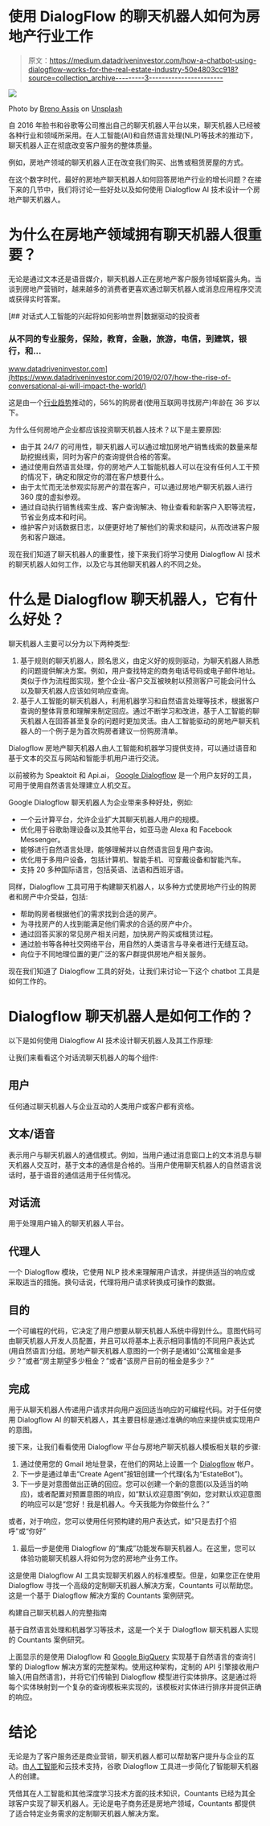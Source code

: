 # 使用 DialogFlow 的聊天机器人如何为房地产行业工作

> 原文：<https://medium.datadriveninvestor.com/how-a-chatbot-using-dialogflow-works-for-the-real-estate-industry-50e4803cc918?source=collection_archive---------3----------------------->

![](img/daf7929b92b02528179bfaaf93daf571.png)

Photo by [Breno Assis](https://unsplash.com/@brenoassis?utm_source=medium&utm_medium=referral) on [Unsplash](https://unsplash.com?utm_source=medium&utm_medium=referral)

自 2016 年脸书和谷歌等公司推出自己的聊天机器人平台以来，聊天机器人已经被各种行业和领域所采用。在人工智能(AI)和自然语言处理(NLP)等技术的推动下，聊天机器人正在彻底改变客户服务的整体质量。

例如，房地产领域的聊天机器人正在改变我们购买、出售或租赁房屋的方式。

在这个数字时代，最好的房地产聊天机器人如何回答房地产行业的增长问题？在接下来的几节中，我们将讨论一些好处以及如何使用 Dialogflow AI 技术设计一个房地产聊天机器人。

# 为什么在房地产领域拥有聊天机器人很重要？

无论是通过文本还是语音媒介，聊天机器人正在房地产客户服务领域崭露头角。当谈到房地产营销时，越来越多的消费者更喜欢通过聊天机器人或消息应用程序交流或获得实时答案。

[](https://www.datadriveninvestor.com/2019/02/07/how-the-rise-of-conversational-ai-will-impact-the-world/) [## 对话式人工智能的兴起将如何影响世界|数据驱动的投资者

### 从不同的专业服务，保险，教育，金融，旅游，电信，到建筑，银行，和…

www.datadriveninvestor.com](https://www.datadriveninvestor.com/2019/02/07/how-the-rise-of-conversational-ai-will-impact-the-world/) 

这是由一个[行业趋势](https://www.nar.realtor/research-and-statistics/research-reports/home-buyer-and-seller-generational-trends)推动的，56%的购房者(使用互联网寻找房产)年龄在 36 岁以下。

为什么任何房地产企业都应该投资聊天机器人技术？以下是主要原因:

*   由于其 24/7 的可用性，聊天机器人可以通过增加房地产销售线索的数量来帮助挖掘线索，同时为客户的查询提供合格的答案。
*   通过使用自然语言处理，你的房地产人工智能机器人可以在没有任何人工干预的情况下，确定和限定你的潜在客户想要什么。
*   由于太忙而无法参观实际房产的潜在客户，可以通过房地产聊天机器人进行 360 度的虚拟参观。
*   通过自动执行销售线索生成、客户查询解决、物业查看和新客户入职等流程，节省业务成本和时间。
*   维护客户对话数据日志，以便更好地了解他们的需求和疑问，从而改进客户服务和客户跟进。

现在我们知道了聊天机器人的重要性，接下来我们将学习使用 Dialogflow AI 技术的聊天机器人如何工作，以及它与其他聊天机器人的不同之处。

# 什么是 Dialogflow 聊天机器人，它有什么好处？

聊天机器人主要可以分为以下两种类型:

1.  基于规则的聊天机器人，顾名思义，由定义好的规则驱动，为聊天机器人熟悉的问题提供解决方案。例如，用户查找特定的商务电话号码或电子邮件地址。类似于作为流程图实现，整个企业-客户交互被映射以预测客户可能会问什么以及聊天机器人应该如何响应查询。
2.  基于人工智能的聊天机器人，利用机器学习和自然语言处理等技术，根据客户查询的整体背景和理解来制定回应。通过不断学习和改进，基于人工智能的聊天机器人在回答甚至复杂的问题时更加灵活。由人工智能驱动的房地产聊天机器人的一个例子是为首次购房者建议一份购房清单。

Dialogflow 房地产聊天机器人由人工智能和机器学习提供支持，可以通过语音和基于文本的交互与网站和智能手机用户进行交流。

以前被称为 Speaktoit 和 Api.ai， [Google Dialogflow](https://dialogflow.com/) 是一个用户友好的工具，可用于使用自然语言处理建立人机交互。

Google Dialogflow 聊天机器人为企业带来多种好处，例如:

*   一个云计算平台，允许企业扩大其聊天机器人用户的规模。
*   优化用于谷歌助理设备以及其他平台，如亚马逊 Alexa 和 Facebook Messenger。
*   能够进行自然语言处理，能够理解并以自然语言回复用户查询。
*   优化用于多用户设备，包括计算机、智能手机、可穿戴设备和智能汽车。
*   支持 20 多种国际语言，包括英语、法语和西班牙语。

同样，Dialogflow 工具可用于构建聊天机器人，以多种方式使房地产行业的购房者和房产中介受益，包括:

*   帮助购房者根据他们的需求找到合适的房产。
*   为寻找房产的人找到能满足他们需求的合适的房产中介。
*   通过回答买家的常见房产相关问题，加快房产购买或租赁过程。
*   通过脸书等各种社交网络平台，用自然的人类语言与寻亲者进行无缝互动。
*   向位于不同地理位置的更广泛的客户群提供房地产相关服务。

现在我们知道了 Dialogflow 工具的好处，让我们来讨论一下这个 chatbot 工具是如何工作的。

# Dialogflow 聊天机器人是如何工作的？

以下是如何使用 Dialogflow AI 技术设计聊天机器人及其工作原理:

让我们来看看这个对话流聊天机器人的每个组件:

## 用户

任何通过聊天机器人与企业互动的人类用户或客户都有资格。

## 文本/语音

表示用户与聊天机器人的通信模式。例如，当用户通过消息窗口上的文本消息与聊天机器人交互时，基于文本的通信是合格的。当用户使用聊天机器人的自然语言说话时，基于语音的通信适用于任何情况。

## 对话流

用于处理用户输入的聊天机器人平台。

## 代理人

一个 Dialogflow 模块，它使用 NLP 技术来理解用户请求，并提供适当的响应或采取适当的措施。换句话说，代理将用户请求转换成可操作的数据。

## 目的

一个可编程的代码，它决定了用户想要从聊天机器人系统中得到什么。意图代码可由聊天机器人开发人员配置，并且可以将基本上表示相同事情的不同用户表达式(用自然语言)分组。房地产聊天机器人意图的一个例子是诸如“公寓租金是多少？”或者“房主期望多少租金？”或者“该房产目前的租金是多少？”

## 完成

用于从聊天机器人传递用户请求并向用户返回适当响应的可编程代码。对于任何使用 Dialogflow AI 的聊天机器人，其主要目标是通过准确的响应来提供或实现用户的意图。

接下来，让我们看看使用 Dialogflow 平台与房地产聊天机器人模板相关联的步骤:

1.  通过使用您的 Gmail 地址登录，在他们的网站上设置一个 [Dialogflow](https://dialogflow.com/) 帐户。
2.  下一步是通过单击“Create Agent”按钮创建一个代理(名为“EstateBot”)。
3.  下一步是对意图做出正确的回应。您可以创建一个新的意图(以及适当的响应)，或者配置对预置意图的响应，如“默认欢迎意图”例如，您对默认欢迎意图的响应可以是“您好！我是机器人。今天我能为你做些什么？”

或者，对于响应，您可以使用任何预构建的用户表达式，如“只是去打个招呼”或“你好”

1.  最后一步是使用 Dialogflow 的“集成”功能发布聊天机器人。在这里，您可以体验功能聊天机器人将如何为您的房地产业务工作。

这是使用 Dialogflow AI 工具实现聊天机器人的标准模型。但是，如果您正在使用 Dialogflow 寻找一个高级的定制聊天机器人解决方案，Countants 可以帮助您。这是一个基于 Dialogflow 解决方案的 Countants 案例研究。

构建自己聊天机器人的完整指南

基于自然语言处理和机器学习等技术，这是一个关于 Dialogflow 聊天机器人实现的 Countants 案例研究。

上面显示的是使用 Dialogflow 和 [Google BigQuery](https://cloud.google.com/bigquery/) 实现基于自然语言的查询引擎的 Dialogflow 解决方案的完整架构。使用这种架构，定制的 API 引擎接收用户输入(用自然语言)，并将它们传输到 Dialogflow 模型进行实体排序。这是通过将每个实体映射到一个复杂的查询模板来实现的，该模板对实体进行排序并提供正确的响应。

# 结论

无论是为了客户服务还是商业营销，聊天机器人都可以帮助客户提升与企业的互动。由[人工智能](https://www.countants.com/blogs/importance-of-artificial-intelligence-in-customer-service/?utm_medium=social&utm_source=Medium&utm_campaign=Traffic)和云技术支持，谷歌 Dialogflow 工具进一步简化了智能聊天机器人的创建。

凭借其在人工智能和其他深度学习技术方面的技术知识，Countants 已经为其全球客户实现了聊天机器人。无论是电子商务还是房地产领域，Countants 都提供了适合特定业务需求的定制聊天机器人解决方案。